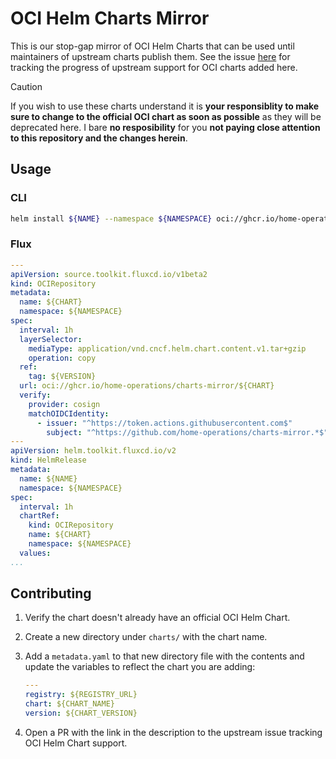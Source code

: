 # OCI Helm Charts Mirror

This is our stop-gap mirror of OCI Helm Charts that can be used until maintainers of upstream charts publish them. See the issue [here](https://github.com/home-operations/charts-mirror/issues/8) for tracking the progress of upstream support for OCI charts added here.

> [!CAUTION]
> If you wish to use these charts understand it is **your responsiblity to make sure to change to the official OCI chart as soon as possible** as they will be deprecated here. I bare **no resposibility** for you **not paying close attention to this repository and the changes herein**.

## Usage

### CLI

```sh
helm install ${NAME} --namespace ${NAMESPACE} oci://ghcr.io/home-operations/charts-mirror/${CHART} --version ${VERSION}
```

### Flux

```yaml
---
apiVersion: source.toolkit.fluxcd.io/v1beta2
kind: OCIRepository
metadata:
  name: ${CHART}
  namespace: ${NAMESPACE}
spec:
  interval: 1h
  layerSelector:
    mediaType: application/vnd.cncf.helm.chart.content.v1.tar+gzip
    operation: copy
  ref:
    tag: ${VERSION}
  url: oci://ghcr.io/home-operations/charts-mirror/${CHART}
  verify:
    provider: cosign
    matchOIDCIdentity:
      - issuer: "^https://token.actions.githubusercontent.com$"
        subject: "^https://github.com/home-operations/charts-mirror.*$"
---
apiVersion: helm.toolkit.fluxcd.io/v2
kind: HelmRelease
metadata:
  name: ${NAME}
  namespace: ${NAMESPACE}
spec:
  interval: 1h
  chartRef:
    kind: OCIRepository
    name: ${CHART}
    namespace: ${NAMESPACE}
  values:
...
```

## Contributing

1. Verify the chart doesn't already have an official OCI Helm Chart.
2. Create a new directory under `charts/` with the chart name.
3. Add a `metadata.yaml` to that new directory file with the contents and update the variables to reflect the chart you are adding:

    ```yaml
    ---
    registry: ${REGISTRY_URL}
    chart: ${CHART_NAME}
    version: ${CHART_VERSION}
    ```

4. Open a PR with the link in the description to the upstream issue tracking OCI Helm Chart support.
